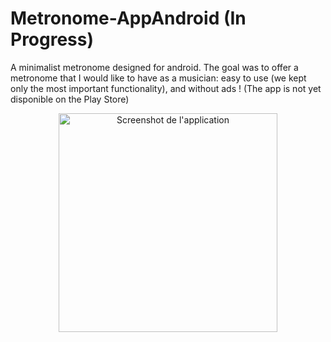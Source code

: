 # Metronome-AppAndroid (In Progress)
  A minimalist metronome designed for android.
The goal was to offer a metronome that I would like to have as a musician: easy to use (we kept only the most important functionality), and without ads !
(The app is not yet disponible on the Play Store)

<p align="center">
  <img src="https://user-images.githubusercontent.com/79013044/118375176-e759d980-b5b7-11eb-9b68-a3bb3f192c2c.jpg" width="350" title="Screenshot de l'application">
</p>

